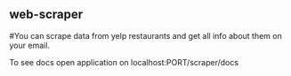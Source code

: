 <p align="center">

## web-scraper
</p>

#You can scrape data from yelp restaurants and get all info about them on your email.

<p align="aside">
To see docs open application on localhost:PORT/scraper/docs
</p>

